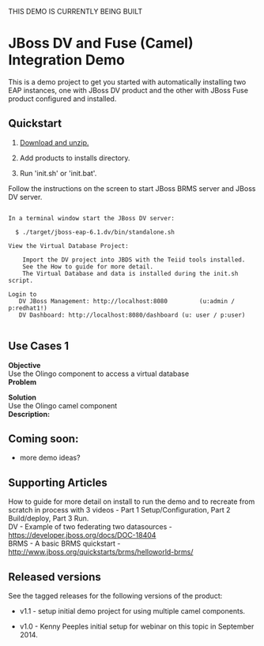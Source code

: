 THIS DEMO IS CURRENTLY BEING BUILT

JBoss DV and Fuse (Camel) Integration Demo
======================================
This is a demo project to get you started with automatically installing two EAP instances, one with JBoss 
DV product and the other with JBoss Fuse product configured and installed.

Quickstart
----------

1. [Download and unzip.](https://github.com/DataVirtualizationByExample/dv-fuse-integration-demo/archive/master.zip)

2. Add products to installs directory.

3. Run 'init.sh' or 'init.bat'.

Follow the instructions on the screen to start JBoss BRMS server and JBoss DV server.

   ```
                                                                                       
   In a terminal window start the JBoss DV server:                                         
                                                                                       
     $ ./target/jboss-eap-6.1.dv/bin/standalone.sh                                     
                                                                                                                                                                         
   View the Virtual Database Project:                                                                     
                                                                                       
       Import the DV project into JBDS with the Teiid tools installed.  
       See the How to guide for more detail.  
       The Virtual Database and data is installed during the init.sh script.                                                       

   Login to 
      DV JBoss Management: http://localhost:8080         (u:admin / p:redhat1!)  
      DV Dashboard: http://localhost:8080/dashboard	(u: user / p:user)  


   ```

Use Cases 1 
------------  
**Objective**   
Use the Olingo component to access a virtual database  
**Problem**   
   
**Solution**   
Use the Olingo camel component   
**Description:**  


Coming soon:
------------
   
   * more demo ideas?


Supporting Articles
-------------------
How to guide for more detail on install to run the demo and to recreate from scratch in process with 3 videos - Part 1 Setup/Configuration, Part 2 Build/deploy, Part 3 Run.  
DV - Example of two federating two datasources - https://developer.jboss.org/docs/DOC-18404  
BRMS - A basic BRMS quickstart - http://www.jboss.org/quickstarts/brms/helloworld-brms/  

Released versions
-----------------

See the tagged releases for the following versions of the product:

- v1.1 - setup initial demo project for using multiple camel components.

- v1.0 - Kenny Peeples initial setup for webinar on this topic in September 2014.
